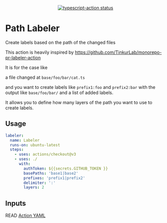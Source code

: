 <p align="center">
  <a href="https://github.com/maxisam/path-labeler/actions"><img alt="typescript-action status" src="https://github.com/maxisam/path-labeler/workflows/CI/badge.svg"></a>
</p>

# Path Labeler

Create labels based on the path of the changed files

This action is heavily inspired by https://github.com/TinkurLab/monorepo-pr-labeler-action

It is for the case like

a file changed at `base/foo/bar/cat.ts`

and you want to create labels like `prefix1:foo` and `prefix2:bar` with the output like `base/foo/bar/` and a list of added labels.

It allows you to define how many layers of the path you want to use to create labels.

## Usage

```yaml
labeler:
  name: Labeler
  runs-on: ubuntu-latest
  steps:
    - uses: actions/checkout@v3
    - uses: ./
      with:
        authToken: ${{secrets.GITHUB_TOKEN }}
        basePaths: 'base1|base2'
        prefixes: 'prefix1|prefix2'
        delimiter: ':'
        layers: 2
```

## Inputs

READ [Action YAML](.\action.yml)
